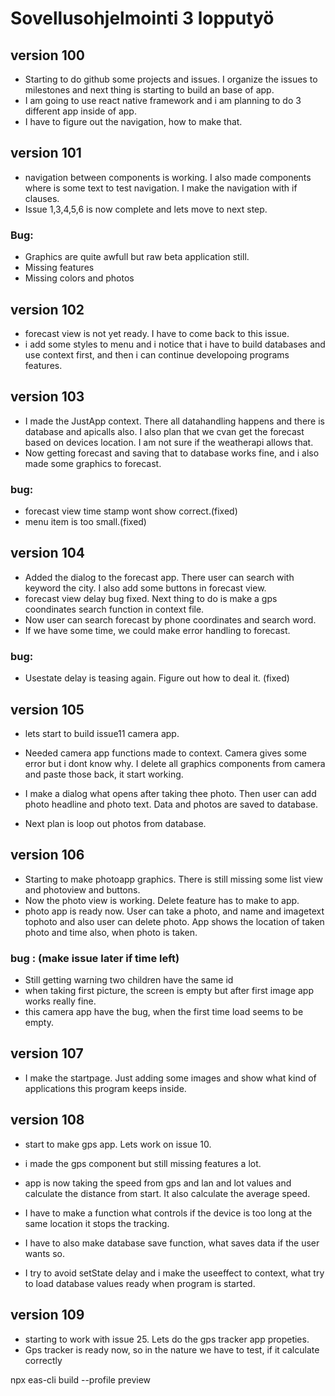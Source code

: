 # Sovellusohjelmointi 3 lopputyö

## version 100
- Starting to do github some projects and issues. I organize the issues to milestones and next thing is starting to build an base of app.
- I am going to use react native framework and i am planning to do 3 different app inside of app.
- I have to figure out the navigation, how to make that.


## version 101
- navigation between components is working. I also made components where is some text to test navigation. I make the navigation with if clauses.
- Issue 1,3,4,5,6 is now complete and lets move to next step.
### Bug:
- Graphics are quite awfull but raw beta application still.
- Missing features
- Missing colors and photos

## version 102
- forecast view is not yet ready. I have to come back to this issue.
- i add some styles to menu and i notice that i have to build databases and use context first, and then i can continue developoing programs features.


## version 103
- I made the JustApp context. There all datahandling happens and there is database and apicalls also. I also plan that we cvan get the forecast based on devices location. I am not sure if the weatherapi allows that.
- Now getting forecast and saving that to database works fine, and i also made some graphics to forecast.

### bug:
- forecast view time stamp wont show correct.(fixed)
- menu item is too small.(fixed)


## version 104
- Added the dialog to the forecast app. There user can search with keyword the city. I also add some buttons in forecast view.
- forecast view delay bug fixed. Next thing to do is make a gps coondinates search function in context file.
- Now user can search forecast by phone coordinates and search word.
- If we have some time, we could make error handling to forecast.

### bug:
- Usestate delay is teasing again. Figure out how to deal it. (fixed)


## version 105
- lets start to build issue11 camera app.
- Needed camera app functions made to context. Camera gives some error but i dont know why. I delete all graphics components from camera and paste those back, it start working.
- I make a dialog what opens after taking thee photo. Then user can add photo headline and photo text. Data and photos are saved to database.

- Next plan is loop out photos from database.

## version 106
- Starting to make photoapp graphics. There is still missing some list view and photoview and buttons. 
- Now the photo view is working. Delete feature has to make to app.
- photo app is ready now. User can take a photo, and name and imagetext tophoto and also user can delete photo. App shows the location of taken photo and time also, when photo is taken.

### bug : (make issue later if time left)
- Still getting warning two children have the same id
- when taking first picture, the screen is empty but after first image app works really fine.
- this camera app have the bug, when the first time load seems to be empty.


## version 107
- I make the startpage. Just adding some images and show what kind of applications this program keeps inside.

## version 108

- start to make gps app. Lets work on issue 10.
- i made the gps component but still missing features a lot.
- app is now taking the speed from gps and lan and lot values and calculate the distance from start. It also calculate the average speed.

- I have to make a function what controls if the device is too long at the same location it stops the tracking.
- I have to also make database save function, what saves data if the user wants so.
- I try to avoid setState delay and i make the useeffect to context, what try to load database values ready when program is started.

## version 109
- starting to work with issue 25. Lets do the gps tracker app propeties.
- Gps tracker is ready now, so in the nature we have to test, if it calculate correctly


 npx eas-cli build --profile preview